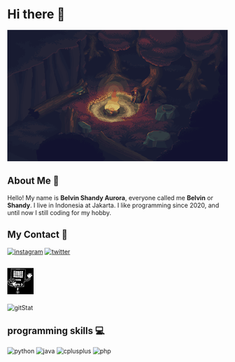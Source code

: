 # Hi there 🙌
<p align="center">
    <img src="campfire.gif" height="300" width="590"/>
<!--     <img src="https://i.pinimg.com/originals/cc/c6/0d/ccc60d69aca836db0e61f62783d16b41.gif" height="240" width="400"/> -->
</p>

##  About Me 👦
Hello! My name is **Belvin Shandy Aurora**, everyone called me **Belvin** or **Shandy**. I live in Indonesia at Jakarta. I like programming since 2020, and until now I still coding for my hobby.

## My Contact 📱
[![instagram](https://img.shields.io/badge/Instagram-E4405F?style=for-the-badge&logo=instagram&logoColor=white)](https://www.instagram.com/vin.bel)
[![twitter](https://img.shields.io/badge/LinkedIn-1DA1F2?style=for-the-badge&logo=linkedin&logoColor=white)](https://www.linkedin.com/in/belshandy/)

## <img src="Mettaton_battle_box.gif" width="60" height="60"/>

![gitStat](https://github-readme-stats.vercel.app/api?username=DizzyMeee&show_icons=true&theme=bear)

## programming skills 💻

![python](https://img.shields.io/badge/Python-00599C?style=for-the-badge&logo=Python&logoColor=white)
![java](https://img.shields.io/badge/Java-e67e22?style=for-the-badge&logo=Java&logoColor=white)
![cplusplus](https://img.shields.io/badge/C%2B%2B-218bdb?style=for-the-badge&logo=c%2B%2B&logoColor=white)
![php](https://img.shields.io/badge/php-6317b0?style=for-the-badge&logo=php&logoColor=white)
<!-- ![html5](https://img.shields.io/badge/html5-f56207?style=for-the-badge&logo=html5&logoColor=white) -->
<!-- ![css3](https://img.shields.io/badge/css3-0e81c7?style=for-the-badge&logo=css3&logoColor=white) -->

